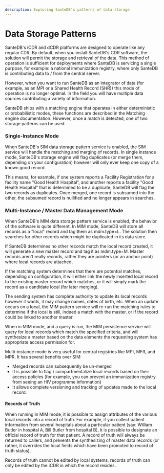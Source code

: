 ```yaml
---
description: Exploring SanteDB's patterns of data storage
---
```


# Data Storage Patterns

SanteDB's iCDR and dCDR platforms are designed to operate like any regular CDR. By default, when you install SanteDB's CDR software, the solution will permit the storage and retrieval of the data. This method of operation is sufficient for deployments where SanteDB is servicing a single purpose, for example: a national immunization registry, where only SanteDB is contributing data to / from the central server.&#x20;

However, when you want to run SanteDB as an integrator of data (for example, as an MPI or a Shared Health Record (SHR)) this mode of operation is no longer optimal. In the field you will have multiple data sources contributing a variety of information.&#x20;

SanteDB ships with a matching engine that operates in either deterministic or probabilistic modes, these functions are described in the Matching engine documentation. However, once a match is detected, one of two storage patterns can be used.

### Single-Instance Mode

When SanteDB's SIM data storage pattern service is enabled, the SIM service will handle the matching and merging of records. In single instance mode, SanteDB's storage engine will flag duplicates (or merge them, depending on your configuration) however will only ever keep one copy of a known good record.

This means, for example, if one system reports a Facility Registration for a facility name "Good Health Hospital", and another reports a facility "Good Health Hospital" that is determined to be a duplicate, SanteDB will flag the two records as duplicates. Once merged, one record is subsumed into the other, the subsumed record is nullified and no longer appears in searches.&#x20;

### Multi-Instance / Master Data Management Mode&#x20;

When SanteDB's MIM data storage pattern service is enabled, the behavior of the software is quite different. In MIM mode, SanteDB will store all records as a "local" record and tag them as mdm.type=L. The solution then searches for other records which might be duplicated in its data store.

If SanteDB determines no other records match the local record created, it will generate a new master record and tag it as mdm.type=M. Master records aren't really records, rather they are pointers (or an anchor point) where local records are attached.&#x20;

If the matching system determines that there are potential matches, depending on configuration, it will either link the newly inserted local record to the existing master record which matches, or it will simply mark the record as a candidate local (for later merging).

The sending system has complete authority to update its local records however it wants, it may change names, dates of birth, etc. When an update occurs on a local, the MIM pattern service will re-run the matching rules to determine if the local is still, indeed a match with the master, or if the record could be linked to another master.

When in MIM mode, and a query is run, the MIM persistence service will query for local records which match the specified criteria, and will synthesize a master based on the data elements the requesting system has appropriate access permission for.

Multi-instance mode is very useful for central registries like MPI, MFR, and MPR. It has several benefits over SIM:

* Merged records can subsequently be un-merged
* It is possible to flag / compartmentalize local records based on their access policies (for example, you can prevent an immunization registry from seeing an HIV programme information)
* It allows complete versioning and tracking of updates made to the local record.

#### Records of Truth

When running in MIM mode, it is possible to assign attributes of the various local records into a record of truth. For example, if you collect patient information from several hospitals about a particular patient (say: William Butler in hospital A, Bill Butler from hospital B), it is possible to designate an official record of truth for that patient. A record of truth will always be returned to callers, and prevents the synthesizing of master data records (or rather, it overrides the local fields which have been promoted to record of truth status).

Records of truth cannot be edited by local systems, records of truth can only be edited by the iCDR in which the record resides.
